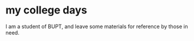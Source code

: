 # my college days
 I am a student of BUPT, and leave some materials for reference by those in need.
